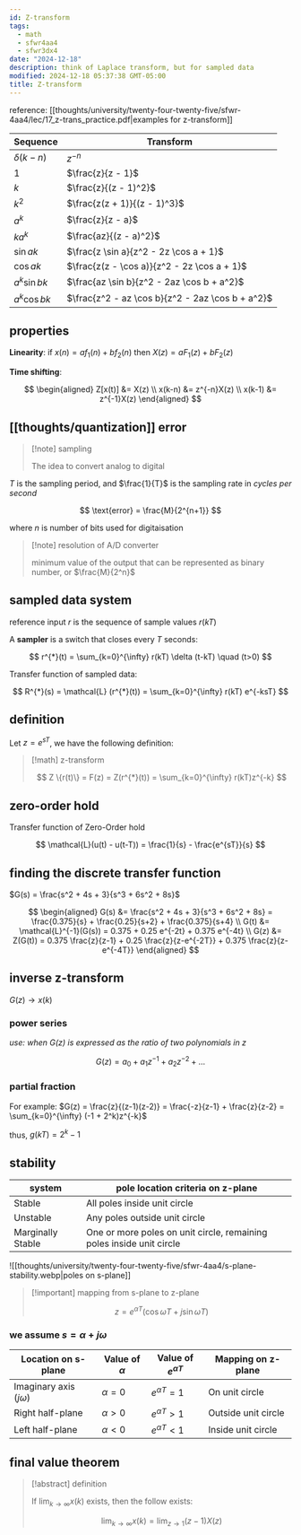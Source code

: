 ```yaml
---
id: Z-transform
tags:
  - math
  - sfwr4aa4
  - sfwr3dx4
date: "2024-12-18"
description: think of Laplace transform, but for sampled data
modified: 2024-12-18 05:37:38 GMT-05:00
title: Z-transform
---
```


reference: [[thoughts/university/twenty-four-twenty-five/sfwr-4aa4/lec/17_z-trans_practice.pdf|examples for z-transform]]

| **Sequence**    | **Transform**                                    |
| --------------- | ------------------------------------------------ |
| $\delta(k - n)$ | $z^{-n}$                                         |
| $1$             | $\frac{z}{z - 1}$                                |
| $k$             | $\frac{z}{(z - 1)^2}$                            |
| $k^2$           | $\frac{z(z + 1)}{(z - 1)^3}$                     |
| $a^k$           | $\frac{z}{z - a}$                                |
| $ka^k$          | $\frac{az}{(z - a)^2}$                           |
| $\sin ak$       | $\frac{z \sin a}{z^2 - 2z \cos a + 1}$           |
| $\cos ak$       | $\frac{z(z - \cos a)}{z^2 - 2z \cos a + 1}$      |
| $a^k \sin bk$   | $\frac{az \sin b}{z^2 - 2az \cos b + a^2}$       |
| $a^k \cos bk$   | $\frac{z^2 - az \cos b}{z^2 - 2az \cos b + a^2}$ |

## properties

**Linearity**: if $x(n) = af_{1}(n) + bf_{2}(n)$ then $X(z) = aF_{1}(z) + bF_{2}(z)$

**Time shifting**:

$$
\begin{aligned}
Z[x(t)] &= X(z) \\
x(k-n) &= z^{-n}X(z) \\
x(k-1) &= z^{-1}X(z)
\end{aligned}
$$

## [[thoughts/quantization]] error

> [!note] sampling
>
> The idea to convert analog to digital

$T$ is the sampling period, and $\frac{1}{T}$ is the sampling rate in _cycles per second_

$$
\text{error} = \frac{M}{2^{n+1}}
$$

where $n$ is number of bits used for digitaisation

> [!note] resolution of A/D converter
>
> minimum value of the output that can be represented as binary number, or $\frac{M}{2^n}$

## sampled data system

reference input $r$ is the sequence of sample values $r(kT)$

A **sampler** is a switch that closes every $T$ seconds:

$$
r^{*}(t) = \sum_{k=0}^{\infty} r(kT) \delta (t-kT) \quad (t>0)
$$

Transfer function of sampled data:

$$
R^{*}(s) = \mathcal{L} (r^{*}(t)) = \sum_{k=0}^{\infty} r(kT) e^{-ksT}
$$

## definition

Let $z = e^{sT}$, we have the following definition:

> [!math] z-transform
>
> $$
> Z \{r(t)\}  = F(z) = Z(r^{*}(t)) = \sum_{k=0}^{\infty} r(kT)z^{-k}
> $$

## zero-order hold

Transfer function of Zero-Order hold

$$
\mathcal{L}(u(t) - u(t-T)) = \frac{1}{s} - \frac{e^{sT}}{s}
$$

## finding the discrete transfer function

$G(s) = \frac{s^2 + 4s + 3}{s^3 + 6s^2 + 8s}$

$$
\begin{aligned}
G(s) &= \frac{s^2 + 4s + 3}{s^3 + 6s^2 + 8s} = \frac{0.375}{s} + \frac{0.25}{s+2} + \frac{0.375}{s+4} \\
G(t) &= \mathcal{L}^{-1}(G(s)) = 0.375 + 0.25 e^{-2t} + 0.375 e^{-4t} \\
G(z) &= Z(G(t)) = 0.375 \frac{z}{z-1} + 0.25 \frac{z}{z-e^{-2T}} + 0.375 \frac{z}{z-e^{-4T}}
\end{aligned}
$$

## inverse z-transform

$G(z) \to x(k)$

### power series

_use: when G(z) is expressed as the ratio of two polynomials in z_

$$
G(z) = a_{0} + a_{1} z^{-1} + a_{2} z^{-2} + \ldots
$$

### partial fraction

For example: $G(z) = \frac{z}{(z-1)(z-2)} = \frac{-z}{z-1} + \frac{z}{z-2} = \sum_{k=0}^{\infty} (-1 + 2^k)z^{-k}$

thus, $g(kT) = 2^k-1$

## stability

| system            | pole location criteria on z-plane                                    |
| ----------------- | -------------------------------------------------------------------- |
| Stable            | All poles inside unit circle                                         |
| Unstable          | Any poles outside unit circle                                        |
| Marginally Stable | One or more poles on unit circle, remaining poles inside unit circle |

![[thoughts/university/twenty-four-twenty-five/sfwr-4aa4/s-plane-stability.webp|poles on s-plane]]

> [!important] mapping from s-plane to z-plane
>
> $$
> z = e^{\alpha T}(\cos \omega T + j \sin \omega T)
> $$

### we assume $s = \alpha + j \omega$

| Location on s-plane        | Value of $\alpha$ | Value of $e^{\alpha T}$ | Mapping on z-plane  |
| -------------------------- | ----------------- | ----------------------- | ------------------- |
| Imaginary axis ($j\omega$) | $\alpha = 0$      | $e^{\alpha T} = 1$      | On unit circle      |
| Right half-plane           | $\alpha > 0$      | $e^{\alpha T} > 1$      | Outside unit circle |
| Left half-plane            | $\alpha < 0$      | $e^{\alpha T} < 1$      | Inside unit circle  |

## final value theorem

> [!abstract] definition
>
> If $\lim_{k \to \infty}x(k)$ exists, then the follow exists:
>
> $$
> \lim_{k \to \infty} x(k) = \lim_{z \to 1} (z-1) X(z)
> $$
